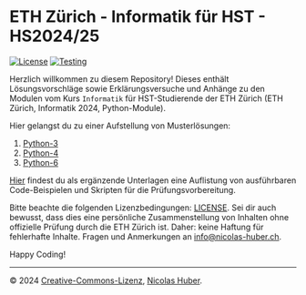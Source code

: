 # ETH Zürich - Informatik für HST - HS2024/25

[![License](https://img.shields.io/badge/License-CCBYNCND-blue)](/LICENSE.md)
[![Testing](https://img.shields.io/badge/Testing-None-red)](#/)

Herzlich willkommen zu diesem Repository! Dieses enthält Lösungsvorschläge sowie Erklärungsversuche und Anhänge zu den Modulen vom Kurs `Informatik` für HST-Studierende der ETH Zürich (ETH Zürich, Informatik 2024, Python-Module).

Hier gelangst du zu einer Aufstellung von Musterlösungen:

1. [Python-3](/python-3/README.md)
2. [Python-4](/python-4/README.md)
3. [Python-6](/python-6/README.md)

[Hier](https://github.com/nicolashuberIT/eth-hst-2024-informatik-executables) findest du als ergänzende Unterlagen eine Auflistung von ausführbaren Code-Beispielen und Skripten für die Prüfungsvorbereitung. 

Bitte beachte die folgenden Lizenzbedingungen: [LICENSE](/LICENSE.md). Sei dir auch bewusst, dass dies eine persönliche Zusammenstellung von Inhalten ohne offizielle Prüfung durch die ETH Zürich ist. Daher: keine Haftung für fehlerhafte Inhalte. Fragen und Anmerkungen an [info@nicolas-huber.ch](mailto:info@nicolas-huber.ch).

Happy Coding!

---

© 2024 [Creative-Commons-Lizenz](/LICENSE.md), [Nicolas Huber](https://nicolas-huber.ch).